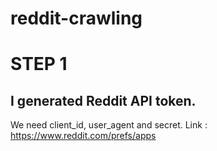 # reddit-crawling
# STEP 1

## I generated Reddit API token. 
We need client_id, user_agent and secret.
Link : https://www.reddit.com/prefs/apps
